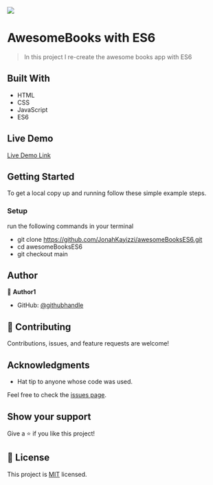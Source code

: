 ![](https://img.shields.io/badge/Microverse-blueviolet)

# AwesomeBooks with ES6

> In this project I re-create the awesome books app with ES6

## Built With

- HTML
- CSS
- JavaScript
- ES6

## Live Demo

[Live Demo Link](https://jonahkayizzi.github.io/awesomeBooksES6/)

## Getting Started

To get a local copy up and running follow these simple example steps.

### Setup

run the following commands in your terminal

- git clone https://github.com/JonahKayizzi/awesomeBooksES6.git
- cd awesomeBooksES6
- git checkout main

## Author

👤 **Author1**

- GitHub: [@githubhandle](https://github.com/JonahKayizzi)

## 🤝 Contributing

Contributions, issues, and feature requests are welcome!

## Acknowledgments

- Hat tip to anyone whose code was used.

Feel free to check the [issues page](https://github.com/JonahKayizzi/awesomeBooksES6/issues).

## Show your support

Give a ⭐️ if you like this project!

## 📝 License

This project is [MIT](./LICENSE) licensed.
